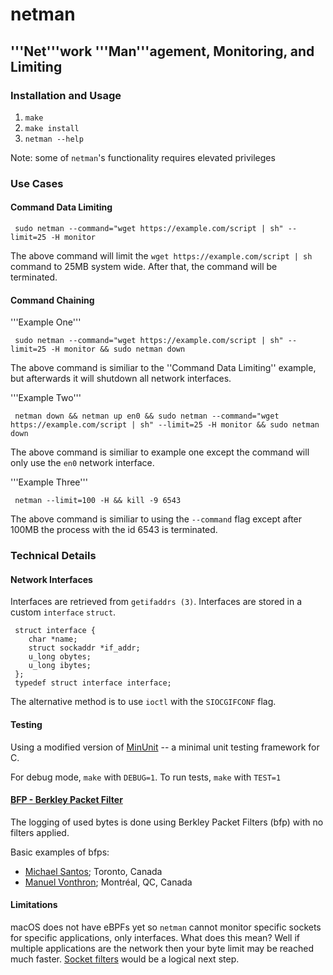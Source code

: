 # netman 
## '''Net'''work '''Man'''agement, Monitoring, and Limiting

### Installation and Usage

1. `make`
2. `make install`
3. `netman --help`

Note: some of `netman`'s functionality requires elevated privileges

### Use Cases
#### Command Data Limiting

     sudo netman --command="wget https://example.com/script | sh" --limit=25 -H monitor

The above command will limit the `wget https://example.com/script | sh` command to 25MB system wide. After that, the command will be terminated. 

#### Command Chaining
'''Example One'''
	 
	 sudo netman --command="wget https://example.com/script | sh" --limit=25 -H monitor && sudo netman down

The above command is similiar to the ''Command Data Limiting'' example, but afterwards it will shutdown all network interfaces.

'''Example Two'''

	 netman down && netman up en0 && sudo netman --command="wget https://example.com/script | sh" --limit=25 -H monitor && sudo netman down

The above command is similiar to example one except the command will only use the `en0` network interface.

'''Example Three'''

	 netman --limit=100 -H && kill -9 6543

The above command is similiar to using the `--command` flag except after 100MB the process with the id 6543 is terminated.


### Technical Details

#### Network Interfaces

Interfaces are retrieved from `getifaddrs (3)`. Interfaces are stored in a custom `interface` `struct`. 

     struct interface {
     	char *name;
     	struct sockaddr *if_addr;
     	u_long obytes;
     	u_long ibytes;
     };
     typedef struct interface interface;

The alternative method is to use `ioctl` with the `SIOCGIFCONF` flag. 

#### Testing

Using a modified version of [MinUnit](http://www.jera.com/techinfo/jtns/jtn002.html) -- a minimal unit testing framework for C.

For debug mode, `make` with `DEBUG=1`. To run tests, `make` with `TEST=1`

#### [BFP - Berkley Packet Filter](https://developer.apple.com/legacy/library/documentation/Darwin/Reference/ManPages/man4/bpf.4.html)

The logging of used bytes is done using Berkley Packet Filters (bfp) with no filters applied.

Basic examples of bfps: 
* [Michael Santos](https://gist.github.com/msantos/939154); Toronto, Canada
* [Manuel Vonthron](https://gist.github.com/manuelvonthron-opalrt/8559997); Montréal, QC, Canada

#### Limitations

macOS does not have eBPFs yet so `netman` cannot monitor specific sockets for specific applications, only interfaces. What does this mean? Well if multiple applications are the network then your byte limit may be reached much faster. [Socket filters](https://developer.apple.com/library/content/documentation/Darwin/Conceptual/NKEConceptual/socket_nke/socket_nke.html#//apple_ref/doc/uid/TP40001858-CH228-SW1) would be a logical next step. 
